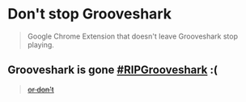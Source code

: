 # Don't stop Grooveshark

> Google Chrome Extension that doesn't leave Grooveshark stop playing.

## Grooveshark is gone [#RIPGrooveshark](http://grooveshark.com/) :(

> ~~[or don't](http://grooveshark.im/)~~

